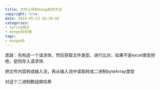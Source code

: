 ```yaml
---
title: 文件上传到mongdb的方法
copyright: true
date: 2019-05-23 16:38:02
categories:
- spring相关
- mongodb存储
tags:
- mongodb
---
```


思路：先构造一个请求体，然后获取文件类型，进行比对，如果不是excel类型拒绝，是则存入请求体.

把文件内容转成输入流，再从输入流中读取转成二进制byteArray类型

对这个二进制数组做哈希